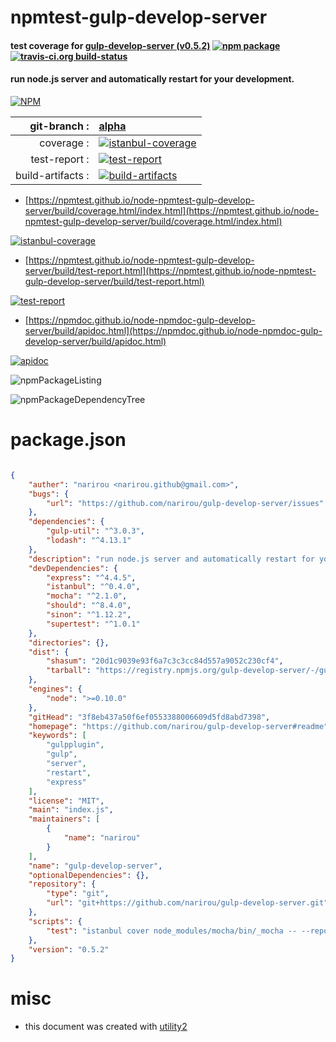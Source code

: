 # npmtest-gulp-develop-server

#### test coverage for  [gulp-develop-server (v0.5.2)](https://github.com/narirou/gulp-develop-server#readme)  [![npm package](https://img.shields.io/npm/v/npmtest-gulp-develop-server.svg?style=flat-square)](https://www.npmjs.org/package/npmtest-gulp-develop-server) [![travis-ci.org build-status](https://api.travis-ci.org/npmtest/node-npmtest-gulp-develop-server.svg)](https://travis-ci.org/npmtest/node-npmtest-gulp-develop-server)

#### run node.js server and automatically restart for your development.

[![NPM](https://nodei.co/npm/gulp-develop-server.png?downloads=true&downloadRank=true&stars=true)](https://www.npmjs.com/package/gulp-develop-server)

| git-branch : | [alpha](https://github.com/npmtest/node-npmtest-gulp-develop-server/tree/alpha)|
|--:|:--|
| coverage : | [![istanbul-coverage](https://npmtest.github.io/node-npmtest-gulp-develop-server/build/coverage.badge.svg)](https://npmtest.github.io/node-npmtest-gulp-develop-server/build/coverage.html/index.html)|
| test-report : | [![test-report](https://npmtest.github.io/node-npmtest-gulp-develop-server/build/test-report.badge.svg)](https://npmtest.github.io/node-npmtest-gulp-develop-server/build/test-report.html)|
| build-artifacts : | [![build-artifacts](https://npmtest.github.io/node-npmtest-gulp-develop-server/glyphicons_144_folder_open.png)](https://github.com/npmtest/node-npmtest-gulp-develop-server/tree/gh-pages/build)|

- [https://npmtest.github.io/node-npmtest-gulp-develop-server/build/coverage.html/index.html](https://npmtest.github.io/node-npmtest-gulp-develop-server/build/coverage.html/index.html)

[![istanbul-coverage](https://npmtest.github.io/node-npmtest-gulp-develop-server/build/screenCapture.buildCi.browser.%252Ftmp%252Fbuild%252Fcoverage.lib.html.png)](https://npmtest.github.io/node-npmtest-gulp-develop-server/build/coverage.html/index.html)

- [https://npmtest.github.io/node-npmtest-gulp-develop-server/build/test-report.html](https://npmtest.github.io/node-npmtest-gulp-develop-server/build/test-report.html)

[![test-report](https://npmtest.github.io/node-npmtest-gulp-develop-server/build/screenCapture.buildCi.browser.%252Ftmp%252Fbuild%252Ftest-report.html.png)](https://npmtest.github.io/node-npmtest-gulp-develop-server/build/test-report.html)

- [https://npmdoc.github.io/node-npmdoc-gulp-develop-server/build/apidoc.html](https://npmdoc.github.io/node-npmdoc-gulp-develop-server/build/apidoc.html)

[![apidoc](https://npmdoc.github.io/node-npmdoc-gulp-develop-server/build/screenCapture.buildCi.browser.%252Ftmp%252Fbuild%252Fapidoc.html.png)](https://npmdoc.github.io/node-npmdoc-gulp-develop-server/build/apidoc.html)

![npmPackageListing](https://npmtest.github.io/node-npmtest-gulp-develop-server/build/screenCapture.npmPackageListing.svg)

![npmPackageDependencyTree](https://npmtest.github.io/node-npmtest-gulp-develop-server/build/screenCapture.npmPackageDependencyTree.svg)



# package.json

```json

{
    "auther": "narirou <narirou.github@gmail.com>",
    "bugs": {
        "url": "https://github.com/narirou/gulp-develop-server/issues"
    },
    "dependencies": {
        "gulp-util": "^3.0.3",
        "lodash": "^4.13.1"
    },
    "description": "run node.js server and automatically restart for your development.",
    "devDependencies": {
        "express": "^4.4.5",
        "istanbul": "^0.4.0",
        "mocha": "^2.1.0",
        "should": "^8.4.0",
        "sinon": "^1.12.2",
        "supertest": "^1.0.1"
    },
    "directories": {},
    "dist": {
        "shasum": "20d1c9039e93f6a7c3c3cc84d557a9052c230cf4",
        "tarball": "https://registry.npmjs.org/gulp-develop-server/-/gulp-develop-server-0.5.2.tgz"
    },
    "engines": {
        "node": ">=0.10.0"
    },
    "gitHead": "3f8eb437a50f6ef0553388006609d5fd8abd7398",
    "homepage": "https://github.com/narirou/gulp-develop-server#readme",
    "keywords": [
        "gulpplugin",
        "gulp",
        "server",
        "restart",
        "express"
    ],
    "license": "MIT",
    "main": "index.js",
    "maintainers": [
        {
            "name": "narirou"
        }
    ],
    "name": "gulp-develop-server",
    "optionalDependencies": {},
    "repository": {
        "type": "git",
        "url": "git+https://github.com/narirou/gulp-develop-server.git"
    },
    "scripts": {
        "test": "istanbul cover node_modules/mocha/bin/_mocha -- --reporter spec --timeout 3000 ./test/test"
    },
    "version": "0.5.2"
}
```



# misc
- this document was created with [utility2](https://github.com/kaizhu256/node-utility2)
